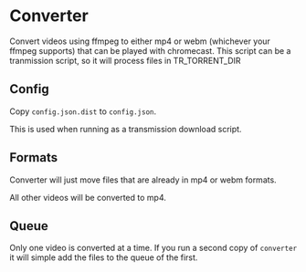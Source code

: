 # Converter

Convert videos using ffmpeg to either mp4 or webm (whichever your ffmpeg supports) that can be played with chromecast.
This script can be a tranmission script, so it will process files in TR_TORRENT_DIR

## Config

Copy `config.json.dist` to `config.json`.

This is used when running as a transmission download script.

## Formats

Converter will just move files that are already in mp4 or webm formats.

All other videos will be converted to mp4.

## Queue

Only one video is converted at a time. If you run a second copy of `converter` it will simple add the files to the queue
of the first.
